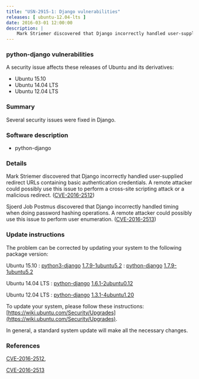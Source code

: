```yaml
---
title: "USN-2915-1: Django vulnerabilities"
releases: [ ubuntu-12.04-lts ]
date: 2016-03-01 12:00:00
description: |
    Mark Striemer discovered that Django incorrectly handled user-supplied redirect URLs containing basic authentication credentials. A remote attacker could possibly use this issue to perform a cross-site scripting attack or a malicious redirect. ([CVE-2016-2512](http://people.ubuntu.com/~ubuntu-security/cve/CVE-2016-2512))
--- 
```

 
### python-django vulnerabilities

A security issue affects these releases of Ubuntu and its derivatives:

* Ubuntu 15.10
* Ubuntu 14.04 LTS
* Ubuntu 12.04 LTS

### Summary

Several security issues were fixed in Django. 

### Software description

* python-django 

### Details

Mark Striemer discovered that Django incorrectly handled user-supplied redirect URLs containing basic authentication credentials. A remote attacker could possibly use this issue to perform a cross-site scripting attack or a malicious redirect. ([CVE-2016-2512](http://people.ubuntu.com/~ubuntu-security/cve/CVE-2016-2512))

Sjoerd Job Postmus discovered that Django incorrectly handled timing when doing password hashing operations. A remote attacker could possibly use this issue to perform user enumeration. ([CVE-2016-2513](http://people.ubuntu.com/~ubuntu-security/cve/CVE-2016-2513)) 

### Update instructions

The problem can be corrected by updating your system to the following package version:

Ubuntu 15.10
 : [python3-django](https://launchpad.net/ubuntu/+source/python-django) <span> [1.7.9-1ubuntu5.2](https://launchpad.net/ubuntu/+source/python-django/1.7.9-1ubuntu5.2) </span> 
 : [python-django](https://launchpad.net/ubuntu/+source/python-django) <span> [1.7.9-1ubuntu5.2](https://launchpad.net/ubuntu/+source/python-django/1.7.9-1ubuntu5.2) </span> 

Ubuntu 14.04 LTS
 : [python-django](https://launchpad.net/ubuntu/+source/python-django) <span> [1.6.1-2ubuntu0.12](https://launchpad.net/ubuntu/+source/python-django/1.6.1-2ubuntu0.12) </span> 

Ubuntu 12.04 LTS
 : [python-django](https://launchpad.net/ubuntu/+source/python-django) <span> [1.3.1-4ubuntu1.20](https://launchpad.net/ubuntu/+source/python-django/1.3.1-4ubuntu1.20) </span> 

To update your system, please follow these instructions: [https://wiki.ubuntu.com/Security/Upgrades](https://wiki.ubuntu.com/Security/Upgrades).

In general, a standard system update will make all the necessary changes. 

### References

 [CVE-2016-2512](http://people.ubuntu.com/~ubuntu-security/cve/CVE-2016-2512), 

 [CVE-2016-2513](http://people.ubuntu.com/~ubuntu-security/cve/CVE-2016-2513)
 
